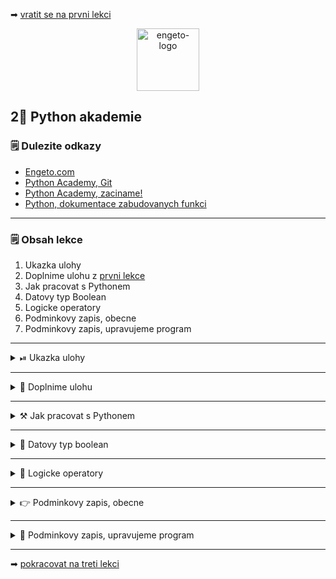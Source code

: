 ➡ [vratit se na prvni lekci](https://github.com/Bralor/python-academy/tree/lekce01)

<p align="center">
  <img alt="engeto-logo" width="100px" src="https://engeto.cz/wp-content/uploads/2019/01/engeto-square.png" />
</p>

## 2⃣ Python akademie
### 🗒 Dulezite odkazy
- [Engeto.com](https://engeto.com/cs/)
- [Python Academy, Git](https://engeto.com/cs/kurz/git-zaklady-pro-uzivatele/lekce)
- [Python Academy, zaciname!](https://engeto.com/cs/kurz/python-academy/studium/SpmtH-mVRY6zPL9alhruMQ/home-set-up/basics-of-command-line)
- [Python, dokumentace zabudovanych funkci](https://docs.python.org/3/library/functions.html)
---

### 🗒 Obsah lekce
1. Ukazka ulohy
2. Doplnime ulohu z [prvni lekce](https://github.com/Bralor/python-academy/blob/lekce01/destinatio_p1.py)
3. Jak pracovat s Pythonem
4. Datovy typ Boolean
5. Logicke operatory
6. Podminkovy zapis, obecne
7. Podminkovy zapis, upravujeme program

---

<details>
  <summary>⏯  Ukazka ulohy</summary>

  1. ✌  [Stahnete si druhou lekci jako **zip**](https://github.com/Bralor/python-academy/archive/lekce02.zip)
  2. 💪 Presunte se ke stazenemu souboru
  3. 🙏 Spustte soubor **destinatio_p2** v PyCharm
  4. 🐍 Spustte program pomoci klaves **ctrl+shift+F10**
  5. 🎥 Zkousejte!

</details>

---

<details>
  <summary>📝 Doplnime ulohu</summary>

  #### 📥 Pridame vstupni hodnoty
  Jakmile uzivatel nakoupi jizdenku do jedne z vybranych lokalit, dostane 25%
  slevu:
  ```python
  SLEVY = ("Olomouc", "Svitavy")
  AKT_ROK = 2020
  ```

</details>

---

<details>
  <summary>⚒ Jak pracovat s Pythonem</summary>

  1. ⏯ [PyCharm community edition](https://www.jetbrains.com/help/pycharm/quick-start-guide.html)
  2. ➕ Klikneme na novy projekt
  3. 🏘 Vybereme adresar **python_akademie**, vybere interpreta Pythonu (3.8+)
  4. 📁 Vytvorime adresar pro druhou lekci **lekce02**
  5. 🐍 Vytvorime novy soubor **prvni_pokus** (pripona `.py`)
  6. ✏  Na prvni radek napiseme `print("Muj prvni lokalni Python soubor!")`
  7. 🏃 Klikneme pravym tlacitkem mysi na zalozku se jmenem souboru a spustime ho
  8. 👇 Na spodu se vysune karta s dokoncenym interpretovanim naseho zapisu.

</details>

---

<details>
  <summary>📘 Datovy typ boolean</summary>

  #### ☝ K zapamatovani
  - specialni datovy typ spadajici pod _integer_
  - ciselne hodnoty **1** a **0**
  - hodnoty **True** a **False**
  - pomahaji resit, jestli je podminka/metoda pravdiva nebo neni
  
  #### ❓ Jak vypada boolean
  ```python
  jmeno_promenne = True
  ```

  #### 🔎 Co je vsechno pravda (v Pythonu)
  Funkce `bool` nam pomuze zjistovat, co je ci neni pravdive:
  ```python
  bool(1 < 3)   # True
  bool(1 < -3)  # False
  ```
  **Pozor!** Funkce `bool` muze vratit boolean hodnotu i u hodnot, u kterych
  bychom je necekali:
  ```python
  bool(2)           # True
  bool("Matous")    # True
  bool("")          # False
  bool(" ")         # True
  bool([])          # False
  bool([" "])       # True
  ```

</details>

---

<details>
  <summary>📍 Logicke operatory</summary>
  
  #### 💻 Vypis logickych operatoru
  S boolean hodnotami souvisi pouziti logickych operatoru:
  1. `and`
  2. `or`
  3. `not`
  ```python
  bool(True and True)       # True
  bool(True and False)      # False
  bool(False and False)     # False
  bool(not True)            # False

  bool(True or True)        # True
  bool(True or False)       # True
  bool(False or True)       # True
  bool(False or False)      # False
  ```
</details>

---

<details>
  <summary>👉 Podminkovy zapis, obecne</summary>

<details>
  <summary>🔧 Predpis podminkoveho zapisu</summary>

  #### ☝ K zapamatovani
  Podminkovy zapis obsahuje:
  1. `if` klicovy vyraz
  2. `bool()` overovany vyraz
  3. `:` zahlavi zakoncene dvojteckou
  4. odsazeny odstavec instrukci

  #### 🎨 Jak vypada podminkovy zapis
  ```python
  X = 10_000  # u 'int' muzeme oddelit cislice podtrzitkem
  Y = 15_000

  if X < Y:
    print("Ano, to je pravda!")
  else:
    print("Ne, toto neni pravda!")
  ```
  **control-flow** ve vzoru vyse je jednoduchy podminkovy zapis slozeny
  z dvou moznych scenaru.

</details>

</details>

---

<details>
  <summary>🔂 Podminkovy zapis, upravujeme program</summary>

<details>
  <summary>🔢 Platne cislo lokality</summary>

  #### 📺 Prvni podminka
  ```python
  if cislo_lokality <= 0 or cislo_lokality < 6:
    # pocitame cenu
  else:
    # ukoncime
  ```

  #### ↔ Delka objektu
  Pomoci funkce `len` muzeme zjistit delku objektu:
  ```python
  PISMENA = ["a", "b", "c"]; len(PISMENA) # 3
  JMENO = "Matous"; len(JMENO)            # 6
  ```

  #### ⏹ Ukonceni programu
  Pro ukonceni beziciho programu mame tyto moznosti:
  1. `exit()`
  2. `quit()`
  3. `sys.exit()`/`os._exit()`

  **Pozor!** `exit`/`quit` funkce ukazuji na stejny objekt
  **Varianta 3** vice se dozvime az v lekci o modulech v Pythonu

  #### 🔁 Opravime prvni podminku
  ```python
  cislo_lokality = int(input("VYBERTE CISLO LOKALITY: "))

  if 0 <= cislo_lokality < len(MESTA):
      destinace = MESTA[cislo_lokality - 1]
      cena = CENY[cislo_lokality - 1]
      print(f"DESTINACE: {destinace}")
      print(ODDELOVAC)
  else:
      print("VAMI VYBRANE CISLO NENI V NABIDCE, UKONCUJI..")
      quit()
  ```
---

</details>

<details>
  <summary>💰 Vypocet ceny po sleve</summary>

  #### 💁 Overeni clenstvi
  V podstate se ptame, jestli je nejaky udaj soucasti konkretni sekvence:
  ```python
  JMENA = ("Marek", "Lukas", "Jan")

  bool("Marek" in JMENA)  # True
  bool("Tomas" in JMENA)  # False
  ```

  #### 🆕 Nova cena
  Pokud je cilova lokalita mezi zlevnenymi, vypocitej novou cenu:
  ```python
  if destinace in SLEVY:
      cena_po_sleve = 0.75 * cena
      print("ZISKAVATE 25% SLEVU!")
  else:
      cena_po_sleve = cena
  ```
---

</details>

<details>
  <summary>📛 Spravne jmeno a prijmeni</summary>

  #### 🥅 Nas cil
  Potrebujeme overit, jestli promenne `jmeno` a `prijmeni` obsahuji pouze
  symboly pismen.

  #### 🖱  Metody retezcu
  Datove typy maji uzitecne pomucky pro efektivnejsi praci s nimi:
  1. `isalpha` - vrati `True` pokud jsou vsechny znaky pismena, jinak `False`
  2. `isnumeric` - vrati `True` pokud jsou vsechny znaky cislice, jinak `False`
  ```python
  help(str)  # napoveda pro retezce v ramci interpretu
  ```

  #### 💡 Overeni udaju
  ```python
  jmeno = input("JMENO: ")
  prijmeni = input("PRIJMENI: ")

  if jmeno.isalpha() and prijmeni.isalpha():
      print(f"JMENO: {jmeno}, PRIJMENI: {prijmeni}")
      print(ODDELOVAC)
  else:
      print("JMENO A PRIJMENI MUSI OBSAHOVAT POUZE PISMENA, UKONCUJI..")
      exit()
  ```
---

</details>

<details>
  <summary>👶 Overeni veku uzivatele</summary>

  #### 🥅 Nas cil
  Jen uzivatele starsi 18ti let mohou pouzivat nasi aplikaci. Ostatnim omezime
  pristup.

  #### 🖱 Metody retezcu
  ```python
  vek = int(input("ROK NAROZENI: "))

  if (AKT_ROK - vek) >= 18:
      print("POKRACUJI..")
      print(ODDELOVAC)
  else:
      print("NASE SLUZBY MOHOU VYUZIVAT POUZE OSOBY STARSI 18 LET, UKONCUJI..")
      quit()
  ```
---

</details>

<details>
  <summary>📮 Overeni emailu uzivatele</summary>

  #### 🥅 Nas cil
  Mailovou adresu overime pomoci dvou kriterii:
  1. Obsahuje znak `@`
  2. Obsahuje `.cz` (TLD)

  #### 🏫 Spojeni dvou podminek
  ```python
  email = input("EMAIL: ")

  if "@" in email and ".cz" in email:
      print("EMAIL V PORADKU, POKRACUJI..")
      print(ODDELOVAC)
  else:
      print("NEPODPOROVANY FORMAT EMAILU, UKONCUJI..")
      quit()
  ```

  #### 🔪Cast retezce
  Pokud chceme ziskat jen vyrez z retezce (slicing):
  ```python
  jmeno = "Matous"

  jmeno[0:2]  # jmeno[start:stop] -> prvni 3 pismena
  jmeno[:3]   # jmeno[start:stop] -> prvni 3 pismena
  jmeno[3:]   # jmeno[start:stop] -> bez prvnich 3 pismen
  jmeno[-3:]   # jmeno[start:stop] -> posledni 3 pismena
  ```
  #### 🆕 Upravena podminka
  Overime, ze se `.cz` nachazi na poslednich 3 indexech (pomoci `==`):
  ```python
  email = input("EMAIL: ")

  if "@" in email and email[-3:] == ".cz":
      print("EMAIL V PORADKU, POKRACUJI..")
      print(ODDELOVAC)
  else:
      print("NEPODPOROVANY FORMAT EMAILU, UKONCUJI..")
      quit()
  ```
---

</details>

<details>
  <summary>🛂 Overeni hesla</summary>

  #### 🥅 Nas cil
  Heslo musi splnovat nasledujici kriteria:
  1. Je dlouhe alespon 8 znaku
  2. Obsahuje cislice
  3. Obsahuje pismena

  #### 📏 Delka
  ```python
  heslo = "panpes738";bool(len(heslo) >= 8)
  ```

  #### 🔢 Cislice
  ```python
  heslo = "12345678";heslo.isnumeric()
  ```

  #### 🔡 Pismena
  ```python
  heslo = "abcdefgh";heslo.isalpha()
  ```

  #### 🤼 Zkombinujeme vse
  ```python
  if len(heslo) >= 8 and not heslo.isalpha() and not heslo.isnumeric():
      # True and not False and not False
      # True and True and True -> True
      print("HESLO V PORADKU")
      print(ODDELOVAC)
      print("DESTINACE: " + destinace)
      print("DEKUJEME,", jmeno, "JIZDENKU POSLEME NA EMAIL:", email)
      print(f"CENA (CIL: {destinace}): {cena}")
  else:
      # True and not True and not False
      # True and False and True -> False
      print(
          """TVOJE HESLO JE SPATNE ZADANE:
      1. MUSI OBSAHOVAT ALESPON 8 ZNAKU
      2. MUSI OBSAHOVAT PISMENA
      3. MUSI OBSAHOVAT CISLICE
      """
      )
  ```

</details>

</details>

---

➡ [pokracovat na treti lekci](https://github.com/Bralor/python-academy/tree/lekce03)


